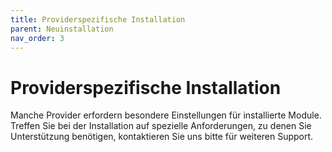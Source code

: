 ```yaml
---
title: Providerspezifische Installation
parent: Neuinstallation
nav_order: 3
---
```


# Providerspezifische Installation

Manche Provider erfordern besondere Einstellungen für installierte Module. Treffen Sie bei der Installation auf spezielle Anforderungen, zu denen Sie Unterstützung benötigen, kontaktieren Sie uns bitte für weiteren Support.